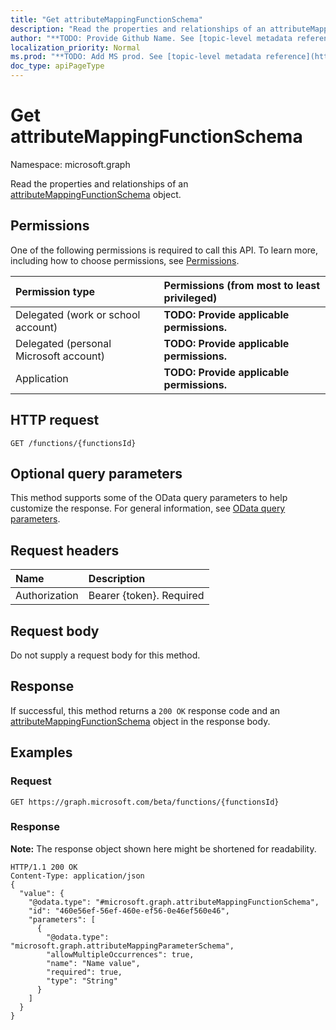 ```yaml
---
title: "Get attributeMappingFunctionSchema"
description: "Read the properties and relationships of an attributeMappingFunctionSchema object."
author: "**TODO: Provide Github Name. See [topic-level metadata reference](https://msgo.azurewebsites.net/add/document/guidelines/metadata.html#topic-level-metadata)**"
localization_priority: Normal
ms.prod: "**TODO: Add MS prod. See [topic-level metadata reference](https://msgo.azurewebsites.net/add/document/guidelines/metadata.html#topic-level-metadata)**"
doc_type: apiPageType
---
```


# Get attributeMappingFunctionSchema

Namespace: microsoft.graph

Read the properties and relationships of an [attributeMappingFunctionSchema](../resources/attributemappingfunctionschema.md) object.

## Permissions
One of the following permissions is required to call this API. To learn more, including how to choose permissions, see [Permissions](/concepts/permissions-reference.md).

|Permission type|Permissions (from most to least privileged)|
|:---|:---|
|Delegated (work or school account)|**TODO: Provide applicable permissions.**|
|Delegated (personal Microsoft account)|**TODO: Provide applicable permissions.**|
|Application|**TODO: Provide applicable permissions.**|

## HTTP request
<!-- {
  "blockType": "ignored"
}
-->
``` http
GET /functions/{functionsId}
```

## Optional query parameters
This method supports some of the OData query parameters to help customize the response. For general information, see [OData query parameters](/graph/query-parameters).

## Request headers
|Name|Description|
|:---|:---|
|Authorization|Bearer {token}. Required|

## Request body
Do not supply a request body for this method.

## Response
If successful, this method returns a `200 OK` response code and an [attributeMappingFunctionSchema](../resources/attributemappingfunctionschema.md) object in the response body.

## Examples

### Request
<!-- {
  "blockType": "request",
  "name": "get_attributemappingfunctionschema"
}
-->
``` http
GET https://graph.microsoft.com/beta/functions/{functionsId}
```

### Response
**Note:** The response object shown here might be shortened for readability.
<!-- {
  "blockType": "response",
  "truncated": true,
  "@odata.type": "microsoft.graph.attributeMappingFunctionSchema"
}
-->
``` http
HTTP/1.1 200 OK
Content-Type: application/json
{
  "value": {
    "@odata.type": "#microsoft.graph.attributeMappingFunctionSchema",
    "id": "460e56ef-56ef-460e-ef56-0e46ef560e46",
    "parameters": [
      {
        "@odata.type": "microsoft.graph.attributeMappingParameterSchema",
        "allowMultipleOccurrences": true,
        "name": "Name value",
        "required": true,
        "type": "String"
      }
    ]
  }
}
```

